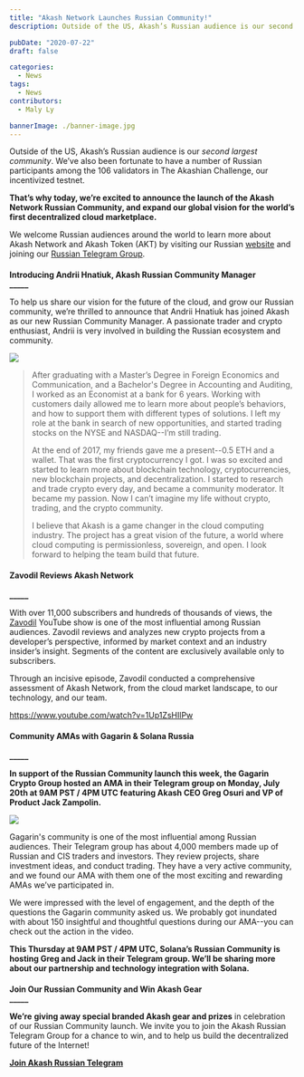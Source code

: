 ```yaml
---
title: "Akash Network Launches Russian Community!"
description: Outside of the US, Akash’s Russian audience is our second largest community. We’ve also been fortunate to have a number of Russian participants among the 106 validators in The Akashian Challenge, our incentivized testnet.

pubDate: "2020-07-22"
draft: false

categories:
  - News
tags:
  - News
contributors:
  - Maly Ly

bannerImage: ./banner-image.jpg
---
```


Outside of the US, Akash’s Russian audience is our _second largest community_. We’ve also been fortunate to have a number of Russian participants among the 106 validators in The Akashian Challenge, our incentivized testnet.

**That’s why today, we’re excited to announce the launch of the Akash Network Russian Community, and expand our global vision for the world’s first decentralized cloud marketplace.**

We welcome Russian audiences around the world to learn more about Akash Network and Akash Token (AKT) by visiting our Russian [website](https://akash.network/?lang=ru) and joining our [Russian Telegram Group](https://t.me/akash_ru).

####

**Introducing Andrii Hnatiuk, Akash Russian Community Manager**  
**\_\_\_\_\_**

To help us share our vision for the future of the cloud, and grow our Russian community, we’re thrilled to announce that Andrii Hnatiuk has joined Akash as our new Russian Community Manager. A passionate trader and crypto enthusiast, Andrii is very involved in building the Russian ecosystem and community.

![](https://www.datocms-assets.com/45776/1620923345-andrew-pic.jpg)

> After graduating with a Master’s Degree in Foreign Economics and Communication, and a Bachelor's Degree in Accounting and Auditing, I worked as an Economist at a bank for 6 years. Working with customers daily allowed me to learn more about people’s behaviors, and how to support them with different types of solutions. I left my role at the bank in search of new opportunities, and started trading stocks on the NYSE and NASDAQ--I’m still trading.
>
> At the end of 2017, my friends gave me a present--0.5 ETH and a wallet. That was the first cryptocurrency I got. I was so excited and started to learn more about blockchain technology, cryptocurrencies, new blockchain projects, and decentralization. I started to research and trade crypto every day, and became a community moderator. It became my passion. Now I can’t imagine my life without crypto, trading, and the crypto community.
>
> I believe that Akash is a game changer in the cloud computing industry. The project has a great vision of the future, a world where cloud computing is permissionless, sovereign, and open. I look forward to helping the team build that future.

#### **Zavodil Reviews Akash Network**

**\_\_\_\_\_**

With over 11,000 subscribers and hundreds of thousands of views, the [Zavodil](https://www.youtube.com/c/Zavodil/about) YouTube show is one of the most influential among Russian audiences. Zavodil reviews and analyzes new crypto projects from a developer’s perspective, informed by market context and an industry insider’s insight. Segments of the content are exclusively available only to subscribers.

Through an incisive episode, Zavodil conducted a comprehensive assessment of Akash Network, from the cloud market landscape, to our technology, and our team.

https://www.youtube.com/watch?v=1Up1ZsHIlPw

#### **Community AMAs with Gagarin & Solana Russia**

**\_\_\_\_\_**

**In support of the Russian Community launch this week, the Gagarin Crypto Group hosted an AMA in their Telegram group on Monday, July 20th at 9AM PST / 4PM UTC featuring Akash CEO Greg Osuri and VP of Product Jack Zampolin.**

![](https://www.datocms-assets.com/45776/1620923791-gagarin-1024x575.jpeg)

Gagarin's community is one of the most influential among Russian audiences. Their Telegram group has about 4,000 members made up of Russian and CIS traders and investors. They review projects, share investment ideas, and conduct trading. They have a very active community, and we found our AMA with them one of the most exciting and rewarding AMAs we’ve participated in.

We were impressed with the level of engagement, and the depth of the questions the Gagarin community asked us. We probably got inundated with about 150 insightful and thoughtful questions during our AMA--you can check out the action in the video.

**This Thursday at 9AM PST / 4PM UTC, Solana’s Russian Community is hosting Greg and Jack in their Telegram group. We’ll be sharing more about our partnership and technology integration with Solana.**

####

**Join Our Russian Community and Win Akash Gear**  
**\_\_\_\_\_**

**We’re** **giving away special branded Akash gear and prizes** in celebration of our Russian Community launch. We invite you to join the Akash Russian Telegram Group for a chance to win, and to help us build the decentralized future of the Internet!

[**Join Akash Russian Telegram**](https://t.me/akash_ru)
